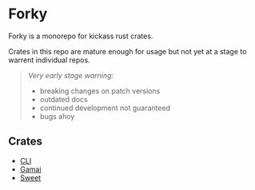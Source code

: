 # Forky

Forky is a monorepo for kickass rust crates.

Crates in this repo are mature enough for usage but not yet at a stage to warrent individual repos.

> *Very early stage warning:*
> - breaking changes on patch versions
> - outdated docs
> - continued development not guaranteed
> - bugs ahoy

## Crates

- [CLI](./forky_cli)
- [Gamai](./gamai)
- [Sweet](./sweet)